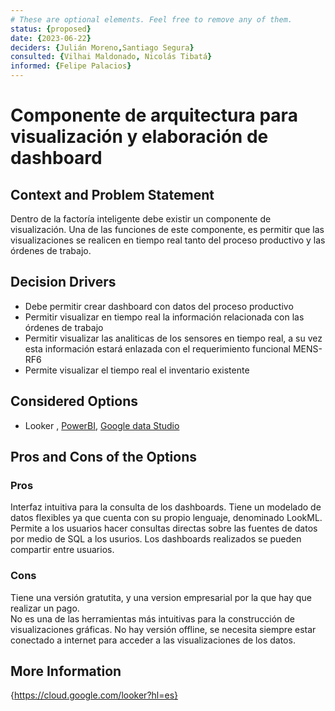 ```yaml
---
# These are optional elements. Feel free to remove any of them.
status: {proposed}
date: {2023-06-22}
deciders: {Julián Moreno,Santiago Segura}
consulted: {Vilhai Maldonado, Nicolás Tibatá}
informed: {Felipe Palacios}
---
```

# Componente de arquitectura para visualización y elaboración de dashboard

## Context and Problem Statement

Dentro de la factoría inteligente debe existir un componente de visualización. Una de las funciones de este componente, es permitir que las visualizaciones se realicen en tiempo real tanto del proceso productivo y las órdenes de trabajo.

<!-- This is an optional element. Feel free to remove. -->
## Decision Drivers

* Debe permitir crear dashboard con datos del proceso productivo
* Permitir visualizar en tiempo real la información relacionada con las órdenes de trabajo
* Permitir visualizar las analiticas de los sensores en tiempo real, a su vez esta información estará enlazada con el requerimiento funcional MENS-RF6
* Permite visualizar el tiempo real el inventario existente

## Considered Options

* Looker , [PowerBI](MADR_3_1_1.md), [Google data Studio](MADR_3_2_1.md) 


## Pros and Cons of the Options

### Pros

Interfaz intuitiva para la consulta de los dashboards. 
Tiene un modelado de  datos flexibles ya que cuenta con su propio lenguaje, denominado LookML.
Permite a los usuarios hacer consultas directas sobre las fuentes de datos por medio de SQL a los usurios. 
Los dashboards realizados se pueden compartir entre usuarios. 

### Cons

Tiene una versión gratutita, y una version empresarial por la que hay que realizar un pago.  
No es una de las herramientas más intuitivas para la construcción de visualizaciones gráficas.
No hay versión offline, se necesita siempre estar conectado a internet para acceder a las visualizaciones de los datos.  

## More Information

{https://cloud.google.com/looker?hl=es}
